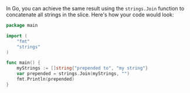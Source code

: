  In Go, you can achieve the same result using the `strings.Join` function to concatenate all strings in the slice. Here's how your code would look:

```go
package main

import (
	"fmt"
	"strings"
)

func main() {
	myStrings := []string{"prepended to", "my string"}
	var prepended = strings.Join(myStrings, "")
	fmt.Println(prepended)
}
```
